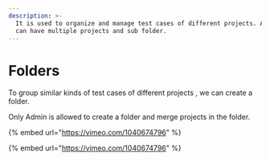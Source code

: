 ```yaml
---
description: >-
  It is used to organize and manage test cases of different projects. A folder
  can have multiple projects and sub folder.
---
```


# Folders

To group similar kinds of test cases of different projects , we can create a folder.

Only Admin is allowed to create a folder and merge projects in the folder.



{% embed url="https://vimeo.com/1040674796" %}

{% embed url="https://vimeo.com/1040674796" %}
